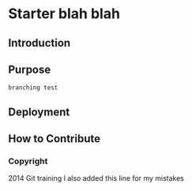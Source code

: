 # Starter blah blah

## Introduction

## Purpose
    branching test
## Deployment

## How to Contribute

### Copyright

2014 Git training
I also added this line for my mistakes

